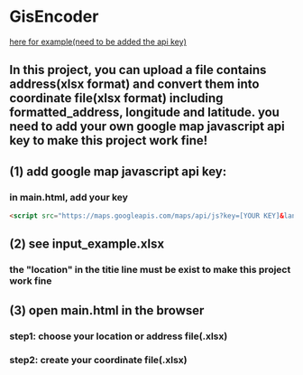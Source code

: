 # GisEncoder

[here for example(need to be added the api key)](https://chang-yu-cheng.github.io/GisEncoder/main.html)

In this project, you can upload a file contains address(xlsx format) and convert them into coordinate file(xlsx format) including formatted_address, longitude and latitude. you need to add your own google map javascript api key to make this project work fine! 
-------

## (1) add google map javascript api key:
### in main.html, add your key 
```html
<script src="https://maps.googleapis.com/maps/api/js?key=[YOUR KEY]&language=en"></script>
```

## (2) see input_example.xlsx
### the "location" in the titie line must be exist to make this project work fine

## (3) open main.html in the browser
### step1: choose your location or address file(.xlsx)
### step2: create your coordinate file(.xlsx)

